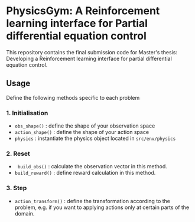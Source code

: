 
# PhysicsGym: A Reinforcement learning interface for Partial differential equation control
This repository contains the final submission code for Master's thesis: Developing a Reinforcement learning interface for partial differential equation control.


## Usage

Define the following methods specific to each problem

### 1. Initialisation
* ```obs_shape()``` : define the shape of your observation space
* ```action_shape()``` : define the shape of your action space
* ``` physics ``` : instantiate the physics object located in ```src/env/physics```

### 2. Reset
* ``` build_obs()``` : calculate the observation vector in this method.
* ``` build_reward() ``` : define reward calculation in this method.

### 3. Step
* ```action_transform()``` : define the transformation according to the problem, e.g. if you want to applying actions only at certain parts of the domain.

